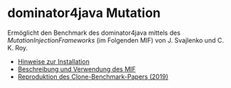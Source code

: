 # dominator4java Mutation

Ermöglicht den Benchmark des dominator4java mittels des *MutationInjectionFrameworks* (im Folgenden MIF) von J. Svajlenko und C. K. Roy.

- [Hinweise zur Installation](docs/MIFSetupAndSettings.md)
- [Beschreibung und Verwendung des MIF](docs/MIFUsage.md)
- [Reproduktion des Clone-Benchmark-Papers (2019)](docs/ReproducePaper2019.md)
